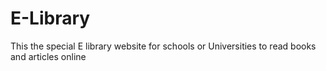 # E-Library

This the special E library website for  schools or Universities to read books and articles online
